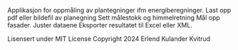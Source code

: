 Applikasjon for oppmåling av plantegninger ifm energiberegninger.
Last opp pdf eller bildefil av planegning
Sett målestokk og himmelretning
Mål opp fasader.
Juster dataene
Eksporter resultatet til Excel eller XML.

Lisensert under MIT License
Copyright 2024 Erlend Kulander Kvitrud
